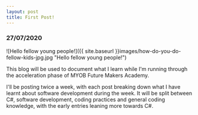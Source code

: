 ```yaml
---
layout: post
title: First Post!
---
```


### 27/07/2020

![Hello fellow young people!]({{ site.baseurl }}images/how-do-you-do-fellow-kids-jpg.jpg "Hello fellow young people!")


This blog will be used to document what I learn while I'm running through the acceleration phase of MYOB Future Makers Academy.  

I'll be posting twice a week, with each post breaking down what I have learnt about software development during the week.  It will be split between C#, software development, coding practices and general coding knowledge, with the early entries leaning more towards C#.

